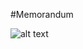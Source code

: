 #Memorandum 

![alt text](https://github.com/DinisRodrigues1/Memorandum/blob/dev/src/images/memo_small.png "Logótipo")
